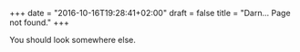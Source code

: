 +++
date = "2016-10-16T19:28:41+02:00"
draft = false
title = "Darn... Page not found."
+++

You should look somewhere else.
